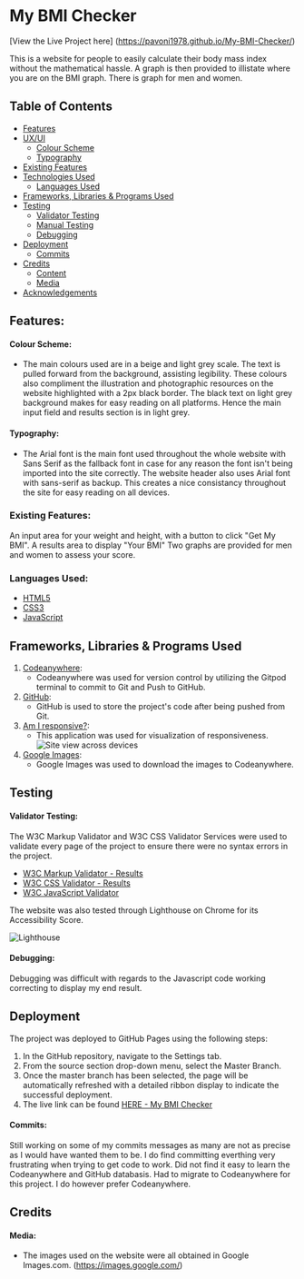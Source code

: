 # My BMI Checker

[View the Live Project here] (https://pavoni1978.github.io/My-BMI-Checker/)

This is a website for people to easily calculate their body mass index without the mathematical hassle. A graph is then provided to illistate where you are on the BMI graph. There is graph for men and women.

## Table of Contents

+ [Features](#features)
+ [UX/UI](#uiux "UX/UI")
  + [Colour Scheme](#colour-scheme)
  + [Typography](#typography)
+ [Existing Features](#existing-features)
+ [Technologies Used](#technologies-used)
  + [Languages Used](#languages-used)
+ [Frameworks, Libraries & Programs Used](#frameworks-libraries--programs-used)
+ [Testing](#testing)
  + [Validator Testing](#validator-testing)
  + [Manual Testing](#manual-testing)
  + [Debugging](#debugging)
+ [Deployment](#deployment)
  + [Commits](#commits)
+ [Credits](#credits)
  + [Content](#content)
  + [Media](#media)
+ [Acknowledgements](#acknowledgements)

## Features:

#### **Colour Scheme:**
- The main colours used are in a beige and light grey scale. The text is pulled forward from the background, assisting legibility. These colours also compliment the illustration and photographic resources on the website highlighted with a 2px black border. The black text on light grey background makes for easy reading on all platforms. Hence the main input field and results section is in light grey.

#### **Typography:**
- The Arial font is the main font used throughout the whole website with Sans Serif as the fallback font in case for any reason the font isn't being imported into the site correctly. The website header also uses Arial font with sans-serif as backup. This creates a nice consistancy throughout the site for easy reading on all devices.

### Existing Features:
An input area for your weight and height, with a button to click "Get My BMI".
A results area to display "Your BMI"
Two graphs are provided for men and women to assess your score.

### **Languages Used:**
- [HTML5](https://en.wikipedia.org/wiki/HTML5)
- [CSS3](https://en.wikipedia.org/wiki/CSS)
- [JavaScript](https://en.wikipedia.org/wiki/JavaScript)

## Frameworks, Libraries & Programs Used

1. [Codeanywhere](https://codeanywhere.com/signin):
    - Codeanywhere was used for version control by utilizing the Gitpod terminal to commit to Git and Push to GitHub.
2. [GitHub]():
    - GitHub is used to store the project's code after being pushed from Git.
4. [Am I responsive?](https://ui.dev/amiresponsive?url=https://pavoni1978.github.io/My-BMI-Checker/):
    - This application was used for visualization of responsiveness.
   ![Site view across devices](https://res.cloudinary.com/dawzrhuaf/image/upload/v1682607183/amiresponsive_mrppyr.png)
5. [Google Images](https://cloudinary.com/):
    - Google Images was used to download the images to Codeanywhere.

## Testing

#### **Validator Testing:**
The W3C Markup Validator and W3C CSS Validator Services were used to validate every page of the project to ensure there were no syntax errors in the project.
- [W3C Markup Validator - Results]()
- [W3C CSS Validator - Results]()
- [W3C JavaScript Validator]()

The website was also tested through Lighthouse on Chrome for its Accessibility Score.

![Lighthouse](https://googlechrome.github.io/lighthouse/viewer/?psiurl=https%3A%2F%2Fpavoni1978.github.io%2FMy-BMI-Checker%2F&strategy=mobile&category=performance&category=accessibility&category=best-practices&category=seo&category=pwa&utm_source=lh-chrome-ext)


#### **Debugging:**
Debugging was difficult with regards to the Javascript code working correcting to display my end result.

## Deployment
The project was deployed to GitHub Pages using the following steps:
1. In the GitHub repository, navigate to the Settings tab.
2. From the source section drop-down menu, select the Master Branch.
3. Once the master branch has been selected, the page will be automatically refreshed with a detailed ribbon display to indicate the successful deployment.
4. The live link can be found [HERE - My BMI Checker](https://pavoni1978.github.io/My-BMI-Checker/)

#### **Commits:**
Still working on some of my commits messages as many are not as precise as I would have wanted them to be. I do find committing everthing very frustrating when trying to get code to work. Did not find it easy to learn the Codeanywhere and GitHub databasis. Had to migrate to Codeanywhere for this project. I do however prefer Codeanywhere.


## Credits

#### **Media:**
- The images used on the website were all obtained in Google Images.com. (https://images.google.com/)
